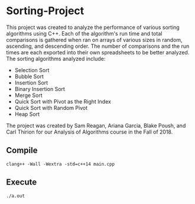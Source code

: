 # Sorting-Project
This project was created to analyze the performance of various sorting algorithms using C++. Each of the algorithm's run time and total comparisons is gathered when ran on arrays of various sizes in random, ascending, and descending order. The number of comparisons and the run times are each exported into their own spreadsheets to be better analyzed. The sorting algorithms analyzed include:
- Selection Sort
- Bubble Sort
- Insertion Sort
- Binary Insertion Sort
- Merge Sort
- Quick Sort with Pivot as the Right Index
- Quick Sort with Random Pivot
- Heap Sort

The project was created by Sam Reagan, Ariana Garcia, Blake Poush, and Carl Thirion for our Analysis of Algorithms course in the Fall of 2018. 

## Compile
`clang++ -Wall -Wextra -std=c++14 main.cpp`

## Execute
`./a.out`
